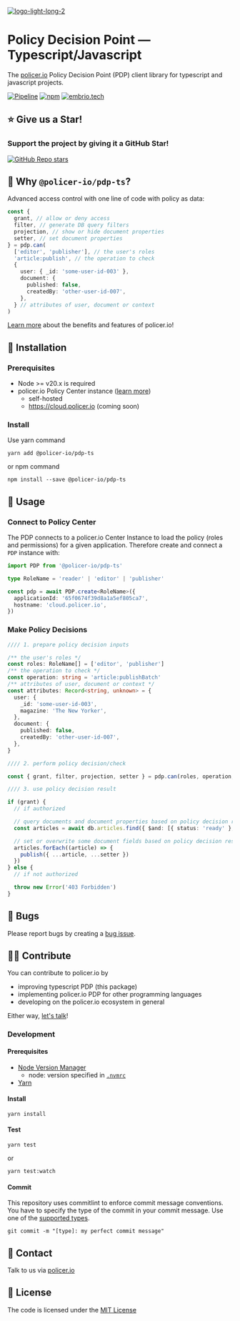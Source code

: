 [![logo-light-long-2](https://github.com/policer-io/.github/assets/16650977/c39ad4a3-7a5c-40b6-9a69-5be3a3c50255)](https://policer.io)

# Policy Decision Point — Typescript/Javascript

The [policer.io](https://policer.io) Policy Decision Point (PDP) client library for typescript and javascript projects.

[![Pipeline](https://github.com/policer-io/pdp-ts/actions/workflows/test.yml/badge.svg)](https://github.com/policer-io/pdp-ts/actions/workflows/test.yml)
[![npm](https://img.shields.io/static/v1?label=shipped+with&message=npm&color=cd0000)](https://www.npmjs.com/package/@policer-io/pdp-ts)
[![embrio.tech](https://img.shields.io/static/v1?label=🚀+by&message=EMBRIO.tech&color=24ae5f)](https://embrio.tech)

## :star: Give us a Star!

### Support the project by giving it a GitHub Star!

[![GitHub Repo stars](https://img.shields.io/github/stars/policer-io/pdp-ts?label=GitHub%20%E2%AD%90%EF%B8%8F)](https://github.com/policer-io/pdp-ts)

## :gem: Why `@policer-io/pdp-ts`?

Advanced access control with one line of code with policy as data:

```typescript
const {
  grant, // allow or deny access
  filter, // generate DB query filters
  projection, // show or hide document properties
  setter, // set document properties
} = pdp.can(
  ['editor', 'publisher'], // the user's roles
  'article:publish', // the operation to check
  {
    user: { _id: 'some-user-id-003' },
    document: {
      published: false,
      createdBy: 'other-user-id-007',
    },
  } // attributes of user, document or context
)
```

[Learn more](https://policer.io/#features) about the benefits and features of policer.io!

## :floppy_disk: Installation

### Prerequisites

- Node >= v20.x is required
- policer.io Policy Center instance ([learn more](https://policer.io/#about))
  - self-hosted
  - https://cloud.policer.io (coming soon)

### Install

Use yarn command

    yarn add @policer-io/pdp-ts

or npm command

    npm install --save @policer-io/pdp-ts

## :orange_book: Usage

### Connect to Policy Center

The PDP connects to a policer.io Center Instance to load the policy (roles and permissions) for a given application. Therefore create and connect a `PDP` instance with:

```typescript
import PDP from '@policer-io/pdp-ts'

type RoleName = 'reader' | 'editor' | 'publisher'

const pdp = await PDP.create<RoleName>({
  applicationId: '65f0674f39d8a1a5ef805ca7',
  hostname: 'cloud.policer.io',
})
```

### Make Policy Decisions

```typescript
//// 1. prepare policy decision inputs

/** the user's roles */
const roles: RoleName[] = ['editor', 'publisher']
/** the operation to check */
const operation: string = 'article:publishBatch'
/** attributes of user, document or context */
const attributes: Record<string, unknown> = {
  user: {
    _id: 'some-user-id-003',
    magazine: 'The New Yorker',
  },
  document: {
    published: false,
    createdBy: 'other-user-id-007',
  },
}

//// 2. perform policy decision/check

const { grant, filter, projection, setter } = pdp.can(roles, operation, attributes)

//// 3. use policy decision result

if (grant) {
  // if authorized

  // query documents and document properties based on policy decision result (`filter` & `projection`)
  const articles = await db.articles.find({ $and: [{ status: 'ready' }, filter] }, projection).exec()

  // set or overwrite some document fields based on policy decision result (`setter`), for example `article.magazine`
  articles.forEach((article) => {
    publish({ ...article, ...setter })
  })
} else {
  // if not authorized

  throw new Error('403 Forbidden')
}
```

## :bug: Bugs

Please report bugs by creating a [bug issue](https://github.com/embrio-tech/easy-rbac-plus/issues/new?assignees=&labels=Bug&template=bug.md&title=).

## :construction_worker_man: Contribute

You can contribute to policer.io by

- improving typescript PDP (this package)
- implementing policer.io PDP for other programming languages
- developing on the policer.io ecosystem in general

Either way, [let's talk](https://policer.io/contact/)!

### Development

#### Prerequisites

- [Node Version Manager](https://github.com/nvm-sh/nvm)
  - node: version specified in [`.nvmrc`](/.nvmrc)
- [Yarn](https://classic.yarnpkg.com/en/)

#### Install

    yarn install

#### Test

    yarn test

or

    yarn test:watch

#### Commit

This repository uses commitlint to enforce commit message conventions. You have to specify the type of the commit in your commit message. Use one of the [supported types](https://github.com/pvdlg/conventional-changelog-metahub#commit-types).

    git commit -m "[type]: my perfect commit message"

## :speech_balloon: Contact

Talk to us via [policer.io](https://policer.io/contact/)

## :lock_with_ink_pen: License

The code is licensed under the [MIT License](https://github.com/policer-io/pdp-ts/blob/main/LICENSE)
